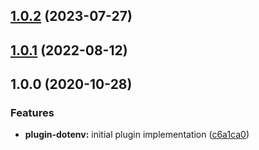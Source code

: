 ## [1.0.2](https://github.com/kherock/yarn-plugins/compare/@kherock/yarn-plugin-dotenv@1.0.1...@kherock/yarn-plugin-dotenv@1.0.2) (2023-07-27)

## [1.0.1](https://github.com/kherock/yarn-plugins/compare/@kherock/yarn-plugin-dotenv@1.0.0...@kherock/yarn-plugin-dotenv@1.0.1) (2022-08-12)

## 1.0.0 (2020-10-28)


### Features

* **plugin-dotenv:** initial plugin implementation ([c6a1ca0](https://github.com/kherock/yarn-plugins/commit/c6a1ca0d7ca0c6b6516bb55eb40768aba1da9f8e))

